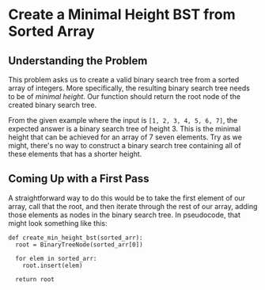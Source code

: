 # Create a Minimal Height BST from Sorted Array

## Understanding the Problem

This problem asks us to create a valid binary search tree from a sorted array of 
integers. More specifically, the resulting binary search tree needs to be of 
_minimal height_. Our function should return the root node of the created binary
search tree. 

From the given example where the input is `[1, 2, 3, 4, 5, 6, 7]`, the expected 
answer is a binary search tree of height 3. This is the minimal height that can
be achieved for an array of 7 seven elements. Try as we might, there's no way to
construct a binary search tree containing all of these elements that has a shorter
height.

## Coming Up with a First Pass 

A straightforward way to do this would be to take the first element of our array,
call that the root, and then iterate through the rest of our array, adding those
elements as nodes in the binary search tree. In pseudocode, that might look something
like this:

```
def create_min_height_bst(sorted_arr):
  root = BinaryTreeNode(sorted_arr[0])

  for elem in sorted_arr:
    root.insert(elem)

  return root
```


